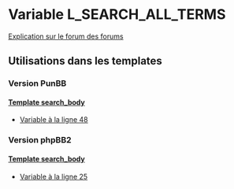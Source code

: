 # Variable L_SEARCH_ALL_TERMS
[Explication sur le forum des forums](http://forum.forumactif.com/t294113-listing-des-variables#L_SEARCH_ALL_TERMS)
## Utilisations dans les templates
### Version PunBB
#### [Template search_body](punbb/search_body.md)
* [Variable à la ligne 48](../punbb/search_body.tpl#L48)
### Version phpBB2
#### [Template search_body](subsilver/search_body.md)
* [Variable à la ligne 25](../subsilver/search_body.tpl#L25)